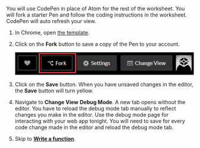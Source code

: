 You will use CodePen in place of Atom for the rest of the worksheet. You will fork a starter Pen and follow the coding instructions in the worksheet. CodePen will auto refresh your view.

1. In Chrome, open [the template](https://codepen.io/CodingCocktailsKC/pen/RyEOby).

1. Click on the **Fork** button to save a copy of the Pen to your account. 

   ![](images/codepen-fork.png)

1. Click on the **Save** button. When you have unsaved changes in the editor, the **Save** button will turn yellow.

1. Navigate to **Change View** <i class="fa fa-long-arrow-right"></i> **Debug Mode**. A new tab opens without the editor. You have to reload the debug mode tab manually to reflect changes you make in the editor. Use the debug mode page for interacting with your web app tonight. You will need to save for every code change made in the editor and reload the debug mode tab.

1. Skip to [**Write a function**](#function).
